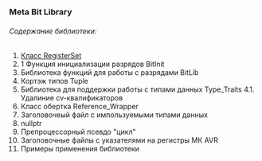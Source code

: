 ﻿### Meta Bit Library


###### Содержание библиотеки:
1. [Класс RegisterSet]
  1. 1 Функция инициализации разрядов BitInit
2. Библиотека функций для работы с разрядами BitLib
3. Кортэж типов Tuple
4. Библиотека для поддержки работы с типами данных Type_Traits
   4.1. Удалиние cv-квалификаторов
5. Класс обертка Reference_Wrapper
6. Заголовочеый файл с импользуемыми типами данных
7. nullptr
8. Препроцессорный псевдо "цикл"
9. Заголовочные файлы с указателями на регистры МК AVR
10. Примеры применения библиотеки


[Класс RegisterSet]:https://github.com/Reifat/MetaBit_Lib_in_style_Cpp98/tree/master/doc/metabit/register_set
